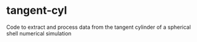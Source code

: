 # tangent-cyl
Code to extract and process data from the tangent cylinder of a spherical shell numerical simulation


